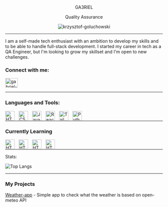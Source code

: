 <p align="center">
GA3RlEL
</p>
<p align="center">
Quality Assurance        
</p>
<p align="center"> <img src="https://komarev.com/ghpvc/?username=GA3RlEL&label=Profile%20views&color=0e75b6&style=flat" alt="krzysztof-goluchowski" /> </p>

---

I am a self-made tech enthusiast with an ambition
to develop my skills and to be able to handle full-stack development. I started my career in tech as
a QA Engineer, but I'm looking to grow my skillset
and I'm open to new challenges.

<h3 align="left">Connect with me:</h3>
<p align="left">
<a href="https://www.linkedin.com/in/gabriel-kruszka-16b6a523b/" target="blank"><img align="center" src="https://raw.githubusercontent.com/rahuldkjain/github-profile-readme-generator/master/src/images/icons/Social/linked-in-alt.svg" alt="gabriel-kruszka" height="30" width="40" /></a>
</p>

---

### Languages and Tools:
<img align="left" alt="HTML" width="30px" style="padding-right:10px;" src="https://cdn.jsdelivr.net/gh/devicons/devicon/icons/html5/html5-original.svg" />
<img align="left" alt="CSS" width="30px" style="padding-right:10px;" src="https://cdn.jsdelivr.net/gh/devicons/devicon/icons/css3/css3-original.svg" />
<img align="left" alt="JavaScript" width="30px" style="padding-right:10px;" src="https://cdn.jsdelivr.net/gh/devicons/devicon/icons/javascript/javascript-original.svg" />
<img align="left" alt="React" width="30px" style="padding-right:10px;" src="https://cdn.jsdelivr.net/gh/devicons/devicon/icons/react/react-original.svg" />
<img align="left" alt="TailwindCSS" width="30px" style="padding-right:10px;" src="https://cdn.jsdelivr.net/gh/devicons/devicon/icons/tailwindcss/tailwindcss-plain.svg"/>
<img align="left" alt="Python" width="30px" style="padding-right:10px;" src="https://cdn.jsdelivr.net/gh/devicons/devicon/icons/python/python-original.svg" />
<br />

---

### Currently Learning
<img align="left" alt="HTML" width="30px" style="padding-right:10px;" src="https://cdn.jsdelivr.net/gh/devicons/devicon/icons/nodejs/nodejs-original.svg" />
<img align="left" alt="HTML" width="30px" style="padding-right:10px;" src="https://cdn.jsdelivr.net/gh/devicons/devicon/icons/mongodb/mongodb-original.svg" />
<img align="left" alt="HTML" width="30px" style="padding-right:10px;" src="https://cdn.jsdelivr.net/gh/devicons/devicon/icons/express/express-original.svg" />
<img align="left" alt="HTML" width="30px" style="padding-right:10px;" src="https://cdn.jsdelivr.net/gh/devicons/devicon/icons/nextjs/nextjs-original.svg" />
<br/>

---

Stats:

![Top Langs](https://github-readme-stats.vercel.app/api/top-langs/?username=GA3RlEL&theme=darcula&count-private=true&layout=compact)

---

### My Projects
[Weather-app](https://github.com/GA3RlEL/weather-app) - Simple app to check what the weather is based on open-meteo API
          
                     
          
